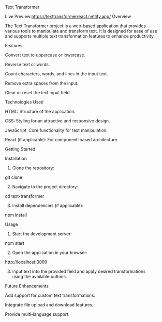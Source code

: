 Text Transformer


Live Preview:https://texttransformerreact.netlify.app/
Overview

The Text Transformer project is a web-based application that provides various tools to manipulate and transform text. It is designed for ease of use and supports multiple text transformation features to enhance productivity.

Features

Convert text to uppercase or lowercase.

Reverse text or words.

Count characters, words, and lines in the input text.

Remove extra spaces from the input.

Clear or reset the text input field.


Technologies Used

HTML: Structure of the application.

CSS: Styling for an attractive and responsive design.

JavaScript: Core functionality for text manipulation.

React (if applicable): For component-based architecture.


Getting Started

Installation

1. Clone the repository:

git clone <repository-url>


2. Navigate to the project directory:

cd text-transformer


3. Install dependencies (if applicable):

npm install



Usage

1. Start the development server:

npm start


2. Open the application in your browser:

http://localhost:3000


3. Input text into the provided field and apply desired transformations using the available buttons.



Future Enhancements

Add support for custom text transformations.

Integrate file upload and download features.

Provide multi-language support.
